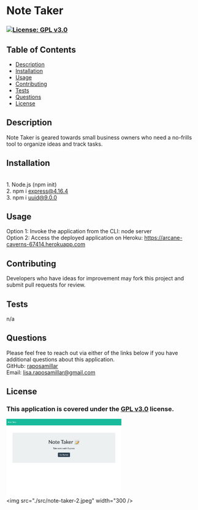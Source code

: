 # Note Taker

  ### [![License: GPL v3.0](https://img.shields.io/badge/License-GPLv3-blue.svg)](https://www.gnu.org/licenses/gpl-3.0) 

  ## Table of Contents
  - [Description](#description)
  - [Installation](#installation)
  - [Usage](#usage)
  - [Contributing](#contributing)
  - [Tests](#tests)
  - [Questions](#questions)
  - [License](#license)

  ## Description 
  Note Taker is geared towards small business owners who need a no-frills tool to organize ideas and track tasks.
  
  ## Installation 
  <br>1. Node.js (npm init)</br>2. npm i express@4.16.4</br>3. npm i uuid@9.0.0
  
  ## Usage
  Option 1: Invoke the application from the CLI: node server</br>Option 2: Access the deployed application on Heroku: https://arcane-caverns-67414.herokuapp.com

  ## Contributing 
  Developers who have ideas for improvement may fork this project and submit pull requests for review.

  ## Tests
  n/a

  ## Questions 
  Please feel free to reach out via either of the links below if you have additional questions about this application.</br>
  GitHub: <a href="https://github.com/raposamillar/">raposamillar</a></br>
  Email: lisa.raposamillar@gmail.com

  ## License
  ### This application is covered under the [GPL v3.0](https://choosealicense.com/licenses/gpl-3.0/) license.
  
  <img src="./src/note-taker-1.jpeg" width="300" /></br>
  <img src="./src/note-taker-2.jpeg" width="300 />

